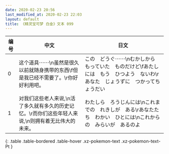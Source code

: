 ```yaml
---
date: 2020-02-23 20:56
last_modified_at: 2020-02-23 22:03
layout: default
title: 《精灵宝可梦 白金》文本 099
---
```

| 编号 | 中文 | 日文 |
| ---- | ---- | ---- |
| 0 | 这个道具⋯⋯\n虽然是很久以前就随身携带的东西\f但是我已经不需要了。\r你好好利用吧。 | この　どうぐ⋯⋯\nむかしから　もっていた　ものだけど\fあたしには　もう　ひつよう　ないわ\rあなた　じょうずに　つかってちょうだい |
| 1 | 对我们这些老人来说,\n活了多久就有多久的历史记忆。\r而你们这些年轻人来说,\n则拥有着无比伟大的未来。 | わたしら　ろうじんには\nこれまでの　れきしが　ある\rあなたたち　わかい　ひとには\nこれからの　みらいが　あるのよ |
{: .table .table-bordered .table-hover .xz-pokemon-text .xz-pokemon-text-Pt }